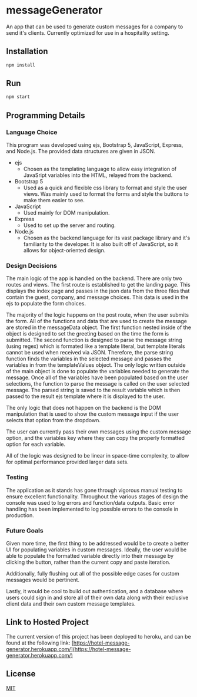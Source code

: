 # messageGenerator

An app that can be used to generate custom messages for a company to send it's clients. Currently optimized for use in a hospitality setting.

## Installation 
```bash
npm install
```

## Run
```bash
npm start
```

## Programming Details
### Language Choice
This program was developed using ejs, Bootstrap 5, JavaScript, Express, and Node.js. The provided data structures are given in JSON.
* ejs
  * Chosen as the templating language to allow easy integration of JavaSript variables into the HTML, relayed from the backend.
* Bootstrap 5
  * Used as a quick and flexible css library to format and style the user views. Was mainly used to format the forms and style the buttons to make them easier to see.
* JavaScript
  * Used mainly for DOM manipulation.
* Express
  * Used to set up the server and routing.
* Node.js
  * Chosen as the backend language for its vast package library and it's familiarity to the developer. It is also built off of JavaScript, so it allows for object-oriented design.

### Design Decisions
The main logic of the app is handled on the backend. There are only two routes and views. The first route is established to get the landing page. This displays the index page and passes in the json data from the three files that contain the guest, company, and message choices. This data is used in the ejs to populate the form choices.

The majority of the logic happens on the post route, when the user submits the form. All of the functions and data that are used to create the message are stored in the messageData object. The first function nested inside of the object is designed to set the greeting based on the time the form is submitted. The second function is designed to parse the message string (using regex) which is formated like a template literal, but template literals cannot be used when received via JSON. Therefore, the parse string function finds the variables in the selected message and passes the variables in from the templateValues object. The only logic written outside of the main object is done to populate the variables needed to generate the message. Once all of the variables have been populated based on the user selections, the function to parse the message is called on the user selected message. The parsed string is saved to the result variable which is then passed to the result ejs template where it is displayed to the user.

The only logic that does not happen on the backend is the DOM manipulation that is used to show the custom message input if the user selects that option from the dropdown.

The user can currently pass their own messages using the custom message option, and the variables key where they can copy the properly formatted option for each variable.

All of the logic was designed to be linear in space-time complexity, to allow for optimal performance provided larger data sets.

### Testing
The application as it stands has gone through vigorous manual testing to ensure excellent functionality. Throughout the various stages of design the console was used to log errors and function/data outputs. Basic error handling has been implemented to log possible errors to the console in production.

### Future Goals
Given more time, the first thing to be addressed would be to create a better UI for populating variables in custom messages. Ideally, the user would be able to populate the formatted variable directly into their message by clicking the button, rather than the current copy and paste iteration.

Additionally, fully flushing out all of the possible edge cases for custom messages would be pertinent.

Lastly, it would be cool to build out authentication, and a database where users could sign in and store all of their own data along with their exclusive client data and their own custom message templates.

## Link to Hosted Project
The current version of this project has been deployed to heroku, and can be found at the following link: 
[https://hotel-message-generator.herokuapp.com/](https://hotel-message-generator.herokuapp.com/)

## License
[MIT](https://choosealicense.com/licenses/mit/)
